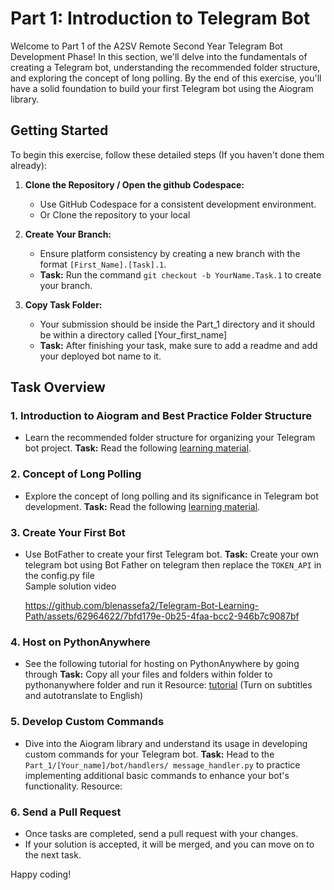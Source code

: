 # Part 1: Introduction to Telegram Bot

Welcome to Part 1 of the A2SV Remote Second Year Telegram Bot Development Phase! In this section, we'll delve into the fundamentals of creating a Telegram bot, understanding the recommended folder structure, and exploring the concept of long polling. By the end of this exercise, you'll have a solid foundation to build your first Telegram bot using the Aiogram library.

## Getting Started

To begin this exercise, follow these detailed steps (If you haven't done them already):

1. **Clone the Repository / Open the github Codespace:**
   - Use GitHub Codespace for a consistent development environment.
   - Or Clone the repository to your local 

2. **Create Your Branch:**
   - Ensure platform consistency by creating a new branch with the format `[First_Name].[Task].1`.
   - **Task:** Run the command `git checkout -b YourName.Task.1` to create your branch.

3. **Copy Task Folder:**
   - Your submission should be inside the Part_1 directory and it should be within a directory called [Your_first_name]
   - **Task:** After finishing your task, make sure to add a readme and add your deployed bot name to it.

## Task Overview

### 1. Introduction to Aiogram and Best Practice Folder Structure
   - Learn the recommended folder structure for organizing your Telegram bot project.
   **Task:** Read the following [learning material]().

### 2. Concept of Long Polling
   - Explore the concept of long polling and its significance in Telegram bot development.
   **Task:** Read the following [learning material]().

### 3. Create Your First Bot
   - Use BotFather to create your first Telegram bot.
   **Task:** Create your own telegram bot using Bot Father on telegram then replace the `TOKEN_API` in the config.py file <br>
               Sample solution video <br>


     https://github.com/blenassefa2/Telegram-Bot-Learning-Path/assets/62964622/7bfd179e-0b25-4faa-bcc2-946b7c9087bf


### 4. Host on PythonAnywhere

   - See the following tutorial for hosting on PythonAnywhere by going through
     **Task:** Copy all your files and folders within folder to pythonanywhere folder and run it
   Resource: [tutorial](https://youtu.be/mYlM4RWTHnk) (Turn on subtitles and autotranslate to English)

### 5. Develop Custom Commands
   - Dive into the Aiogram library and understand its usage in developing custom commands for your Telegram bot.
     **Task:** Head to the `Part_1/[Your_name]/bot/handlers/ message_handler.py` to practice implementing  additional basic commands to enhance your bot's functionality.
   Resource: 
     
### 6. Send a Pull Request
   - Once tasks are completed, send a pull request with your changes.
   - If your solution is accepted, it will be merged, and you can move on to the next task.

Happy coding!
